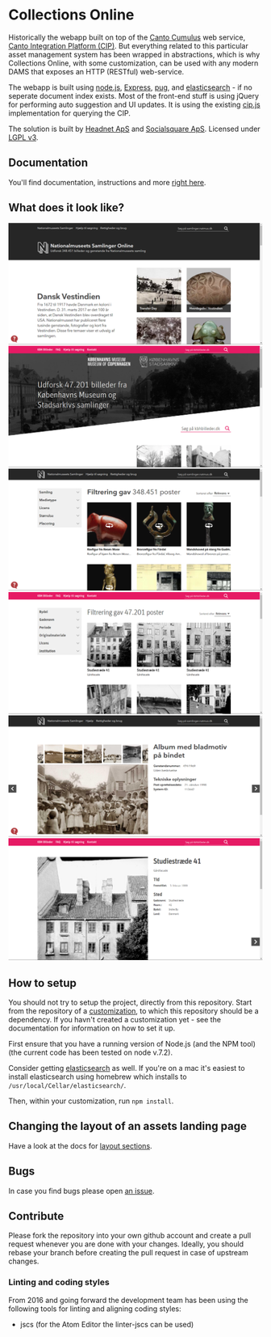 # Collections Online

Historically the webapp built on top of the [Canto Cumulus](http://www.canto.com/)
web service, [Canto Integration Platform (CIP)](http://cumulus.natmus.dk/CIP/doc/index.html).
But everything related to this particular asset management system has been
wrapped in abstractions, which is why Collections Online, with some
customization, can be used with any modern DAMS that exposes an HTTP (RESTful) web-service.

The webapp is built using [node.js](http://nodejs.org/), [Express](http://expressjs.com/),
[pug](http://pugjs.org), and [elasticsearch](http://www.elasticsearch.org/) - if
no seperate document index exists. Most of the front-end stuff is using jQuery
for performing auto suggestion and UI updates. It is using the existing
[cip.js](https://github.com/NationalMuseumofDenmark/cip.js) implementation for querying the CIP.

The solution is built by [Headnet ApS](http://www.headnet.dk) and
[Socialsquare ApS](http://socialsquare.dk).
Licensed under [LGPL v3](https://www.gnu.org/licenses/lgpl.html).

## Documentation

You'll find documentation, instructions and more [right here](./docs/README.md).

## What does it look like?

![Screenshot 1](./docs/screenshots/frontpage-natmus.png)
![Screenshot 2](./docs/screenshots/frontpage-kbhbilleder.png)
![Screenshot 3](./docs/screenshots/search-natmus.png)
![Screenshot 4](./docs/screenshots/search-kbhbilleder.png)
![Screenshot 5](./docs/screenshots/document-natmus.png)
![Screenshot 6](./docs/screenshots/document-kbhbilleder.png)

## How to setup

You should not try to setup the project, directly from this repository.
Start from the repository of a [customization](./docs/CUSTOMIZATIONS.md), to
which this repository should be a dependency. If you havn't created a
customization yet - see the documentation for information on how to set it up.

First ensure that you have a running version of Node.js (and the NPM tool)
(the current code has been tested on node v.7.2).

Consider getting [elasticsearch](http://www.elasticsearch.org/) as well.
If you're on a mac it's easiest to install elasticsearch using homebrew which
installs to `/usr/local/Cellar/elasticsearch/`.

Then, within your customization, run `npm install`.

## Changing the layout of an assets landing page

Have a look at the docs for [layout sections](./docs/LAYOUT-SECTIONS.md).

## Bugs

In case you find bugs please open [an issue](https://github.com/NationalMuseumofDenmark/natmus-samlinger/issues).

## Contribute

Please fork the repository into your own github account and create a pull request whenever you are done with
your changes. Ideally, you should rebase your branch before creating the pull request in case of upstream changes.

### Linting and coding styles

From 2016 and going forward the development team has been using the following
tools for linting and aligning coding styles:

* jscs (for the Atom Editor the linter-jscs can be used)

